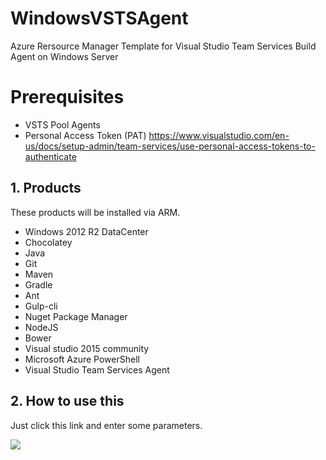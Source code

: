 # WindowsVSTSAgent

Azure Rersource Manager Template for Visual Studio Team Services Build Agent on Windows Server

# Prerequisites

* VSTS Pool Agents
* Personal Access Token (PAT)
    https://www.visualstudio.com/en-us/docs/setup-admin/team-services/use-personal-access-tokens-to-authenticate

## 1. Products

These products will be installed via ARM.

* Windows 2012 R2 DataCenter
* Chocolatey
* Java
* Git
* Maven
* Gradle
* Ant
* Gulp-cli
* Nuget Package Manager
* NodeJS
* Bower
* Visual studio 2015 community
* Microsoft Azure PowerShell
* Visual Studio Team Services Agent

## 2. How to use this

Just click this link and enter some parameters.

<a href="https://portal.azure.com/#create/Microsoft.Template/uri/https%3A%2F%2Fraw.githubusercontent.com%2Facosmici%2FWindowsVSTSAgent%2Fdevelop%2Fazuredeploy.json" target="_blank">
    <img src="http://azuredeploy.net/deploybutton.png"/>
</a>



